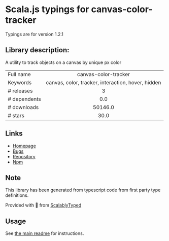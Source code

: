 
# Scala.js typings for canvas-color-tracker

Typings are for version 1.2.1

## Library description:
A utility to track objects on a canvas by unique px color

|                    |                 |
| ------------------ | :-------------: |
| Full name          | canvas-color-tracker |
| Keywords           | canvas, color, tracker, interaction, hover, hidden |
| # releases         | 3 |
| # dependents       | 0.0 |
| # downloads        | 50146.0 |
| # stars            | 30.0 |

## Links
- [Homepage](https://github.com/vasturiano/canvas-color-tracker)
- [Bugs](https://github.com/vasturiano/canvas-color-tracker/issues)
- [Repository](https://github.com/vasturiano/canvas-color-tracker)
- [Npm](https://www.npmjs.com/package/canvas-color-tracker)
    


## Note
This library has been generated from typescript code from first party type definitions.

Provided with :purple_heart: from [ScalablyTyped](https://github.com/oyvindberg/ScalablyTyped)

## Usage
See [the main readme](../../readme.md) for instructions.


